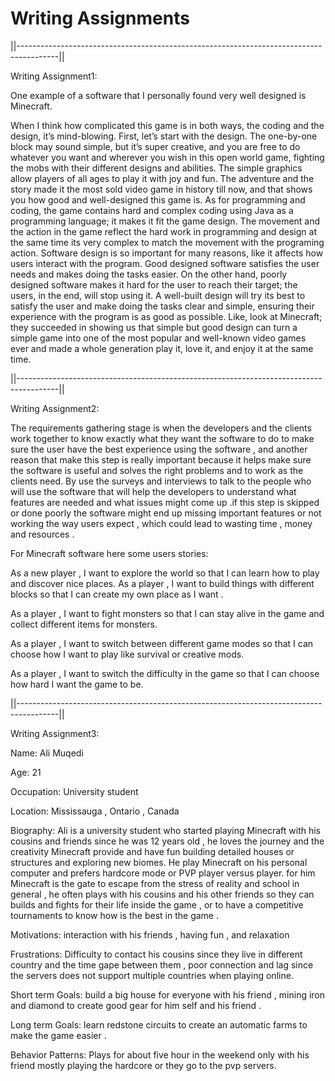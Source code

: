 # Writing Assignments

||----------------------------------------------------------------------------------------||

Writing Assignment1:

One example of a software that I personally found very well designed is Minecraft.

When I think how complicated this game is in both ways, the coding and the design, it’s 
mind-blowing. First, let’s start with the design. The one-by-one block may sound simple, 
but it’s super creative, and you are free to do whatever you want and wherever you wish in 
this open world game, fighting the mobs with their different designs and abilities. The 
simple graphics allow players of all ages to play it with joy and fun. The adventure and the 
story made it the most sold video game in history till now, and that shows you how good 
and well-designed this game is. As for programming and coding, the game contains hard 
and complex coding using Java as a programming language; it makes it fit the game design. 
The movement and the action in the game reflect the hard work in programming and design 
at the same time its very complex to match the movement with the programing action.
Software design is so important for many reasons, like it affects how users interact with the 
program. Good designed software satisfies the user needs and makes doing the tasks 
easier. On the other hand, poorly designed software makes it hard for the user to reach 
their target; the users, in the end, will stop using it. A well-built design will try its best to 
satisfy the user and make doing the tasks clear and simple, ensuring their experience with 
the program is as good as possible. Like, look at Minecraft; they succeeded in showing us 
that simple but good design can turn a simple game into one of the most popular and well-known video games ever and made a whole generation play it, love it, and enjoy it at the 
same time.


||----------------------------------------------------------------------------------------||

Writing Assignment2:

The requirements gathering stage is when the developers and the clients work together to know 
exactly what they want the software to do to make sure the user have the best experience using the 
software , and another reason that make this step is really important because it helps make sure 
the software is useful and solves the right problems and to work as the clients need. By use the 
surveys and interviews to talk to the people who will use the software that will help the developers 
to understand what features are needed and what issues might come up .if this step is skipped or 
done poorly the software might end up missing important features or not working the way users 
expect , which could lead to wasting time , money and resources .

For Minecraft software here some users stories:

As a new player , I want to explore the world so that I can learn how to play and discover nice 
places.
As a player , I want to build things with different blocks so that I can create my own place as I want .

As a player , I want to fight monsters so that I can stay alive in the game and collect different items 
for monsters.

As a player , I want to switch between different game modes so that I can choose how I want to play 
like survival or creative mods.

As a player , I want to switch the difficulty in the game so that I can choose how hard I want the 
game to be.


||----------------------------------------------------------------------------------------||

Writing Assignment3:

Name: Ali Muqedi

Age: 21

Occupation: University student

Location: Mississauga , Ontario , Canada

Biography: Ali is a university student who started playing Minecraft with his cousins and friends since he was 12 years old , he loves the journey and the creativity Minecraft provide and have fun building  detailed houses or structures and exploring new biomes. He play Minecraft on his personal computer and prefers hardcore mode or  PVP player versus player. for him Minecraft is the gate to escape from the stress of reality and school in general , he often plays with his cousins and his other friends so  they can builds and fights for their life inside the game , or to have a competitive tournaments to know how is the best in the game .

Motivations: interaction with his friends , having fun , and relaxation

Frustrations: Difficulty to contact his cousins since they live in different country and the time gape between them , poor connection  and lag since the servers does not support multiple countries when playing online.

Short term Goals: build a big house for everyone with his friend , mining iron and diamond to create good gear for him self and his friend .

Long term Goals: learn redstone circuits to create an automatic farms to make the game easier .

Behavior Patterns:  Plays for about five hour in the weekend only with his friend  mostly playing the hardcore or they go to the pvp servers.





